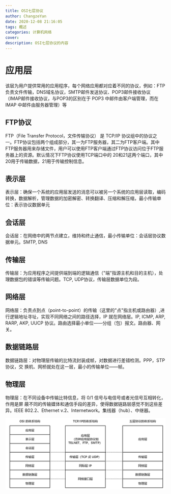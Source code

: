 ```yaml
---
title: OSI七层协议
author: ChangzeYan
date: 2020-12-08 21:16:05
tags: 概述
categories: 计算机网络
cover:
description: OSI七层协议的内容
---
```


# 应用层
该层为用户提供常用的应用程序，每个网络应用都对应着不同的协议，例如：FTP负责文件传输，DNS域名协议，SMTP邮件发送协议、POP3邮件接收协议（IMAP邮件接收协议，与POP3的区别在于 POP3 中邮件由客户端管理，而在 IMAP 中邮件由服务器管理）等

## FTP协议
FTP（File Transfer Protocol，文件传输协议） 是 TCP/IP 协议组中的协议之一。FTP协议包括两个组成部分，其一为FTP服务器，其二为FTP客户端。其中FTP服务器用来存储文件，用户可以使用FTP客户端通过FTP协议访问位于FTP服务器上的资源。默认情况下FTP协议使用TCP端口中的 20和21这两个端口，其中20用于传输数据，21用于传输控制信息。

## 表示层
表示层：确保一个系统的应用层发送的消息可以被另一个系统的应用层读取，编码转换，数据解析，管理数据的加密解密、转换翻译、压缩和解压缩，最小传输单位：表示协议数据单元

## 会话层
会话层：在网络中的两节点建立，维持和终止通信，最小传输单位：会话层协议数据单元。SMTP, DNS

## 传输层
传输层：为应用程序之间提供端到端的逻辑通信（"端"指源主机和目的主机），处理数据包的错误等传输问题。TCP, UDP协议，传输层数据单位为段。

## 网络层
网络层：负责点到点（point-to-point）的传输（这里的"点"指主机或路由器）,进行逻辑地址寻址，实现不同网络之间的路径选择，IP 就在网络层。IP, ICMP, ARP, RARP, AKP, UUCP 协议。路由选择最小单位——分组（包）报文。路由器、网关。

## 数据链路层
数据链路层：对物理层传输的比特流封装成帧，对数据进行差错检测。PPP，STP 协议，交 换机、网桥就处在这一层，最小的传输单位——帧。
## 物理层
物理层：在不同设备中传输比特信息，将 0/1 信号与电信号或者光信号互相转化，作用是屏
蔽不同的传输媒体和通信手段的差异，使得数据链路层感觉不到这些差异。IEEE 802.2、Ethernet v.2、Internetwork。集线器（hub）、中继器。

![OSI参考模型](https://github.com/ChangzeYan/ChangzeYan.github.io/raw/hexo/source/pic/OSI七层网络模型.png)
